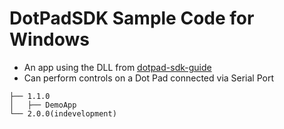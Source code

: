 # DotPadSDK Sample Code for Windows
* An app using the DLL from [dotpad-sdk-guide](https://github.com/dotincorp/dotpad-sdk-guide)
* Can perform controls on a Dot Pad connected via Serial Port

```
├── 1.1.0
│   ├── DemoApp
└── 2.0.0(indevelopment)
```